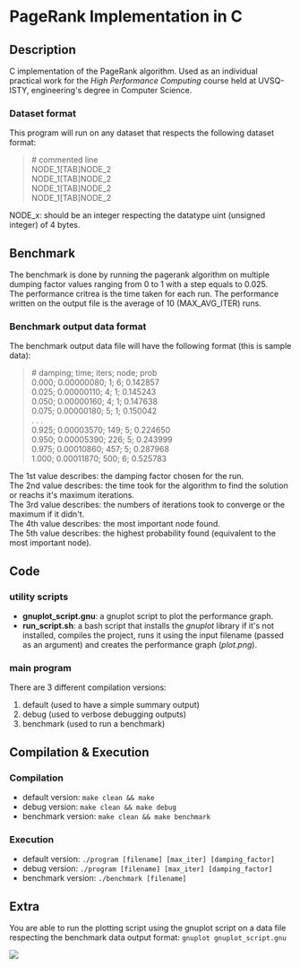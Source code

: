 # PageRank Implementation in C

## Description
C implementation of the PageRank algorithm. Used as an individual practical work for the *High Performance Computing* course held at UVSQ-ISTY, engineering's degree in Computer Science.

### Dataset format
This program will run on any dataset that respects the following dataset format:
> \# commented line  
> NODE_1[TAB]NODE_2  
> NODE_1[TAB]NODE_2  
> NODE_1[TAB]NODE_2  
> NODE_1[TAB]NODE_2

NODE_x: should be an integer respecting the datatype uint (unsigned integer) of 4 bytes.

## Benchmark
The benchmark is done by running the pagerank algorithm on multiple dumping factor values ranging from 0 to 1 with a step equals to 0.025.  
The performance critrea is the time taken for each run. The performance written on the output file is the average of 10 (MAX_AVG_ITER) runs.

### Benchmark output data format
The benchmark output data file will have the following format (this is sample data):
> \# damping; time; iters; node; prob  
> 0.000; 0.00000080; 1; 6; 0.142857  
> 0.025; 0.00000110; 4; 1; 0.145243  
> 0.050; 0.00000160; 4; 1; 0.147638  
> 0.075; 0.00000180; 5; 1; 0.150042  
> . . .    
> 0.925; 0.00003570; 149; 5; 0.224650  
> 0.950; 0.00005390; 226; 5; 0.243999  
> 0.975; 0.00010860; 457; 5; 0.287968  
> 1.000; 0.00011870; 500; 6; 0.525783

The 1st value describes: the damping factor chosen for the run.  
The 2nd value describes: the time took for the algorithm to find the solution or reachs it's maximum iterations.  
The 3rd value describes: the numbers of iterations took to converge or the maximum if it didn't.  
The 4th value describes: the most important node found.  
The 5th value describes: the highest probability found (equivalent to the most important node).

## Code
### utility  scripts

- **gnuplot_script.gnu**: a gnuplot script to plot the performance graph.
- **run_script.sh**: a bash script that installs the *gnuplot* library if it's not installed, compiles the project, runs it using the input filename (passed as an argument) and creates the performance graph (*plot.png*).

### main program
There are 3 different compilation versions:
1. default (used to have a simple summary output)
2. debug (used to verbose debugging outputs)
3. benchmark (used to run a benchmark)

## Compilation & Execution
### Compilation
* default version: `make clean && make`
* debug version: `make clean && make debug`
* benchmark version: `make clean && make benchmark`

### Execution
* default version: `./program [filename] [max_iter] [damping_factor]`
* debug version: `./program [filename] [max_iter] [damping_factor]`
* benchmark version: `./benchmark [filename]`

## Extra
You are able to run the plotting script using the gnuplot script on a data file respecting the benchmark data output format: `gnuplot gnuplot_script.gnu`

![](plot.png)
